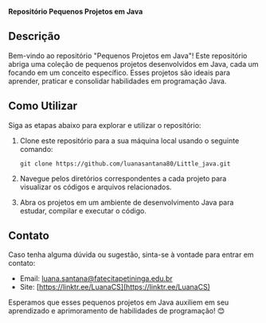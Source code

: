 **Repositório Pequenos Projetos em Java**



## Descrição
Bem-vindo ao repositório "Pequenos Projetos em Java"! Este repositório abriga uma coleção de pequenos projetos desenvolvidos em Java, cada um focando em um conceito específico. Esses projetos são ideais para aprender, praticar e consolidar habilidades em programação Java.


## Como Utilizar
Siga as etapas abaixo para explorar e utilizar o repositório:

1. Clone este repositório para a sua máquina local usando o seguinte comando:
   ```
   git clone https://github.com/luanasantana80/Little_java.git
   ```

2. Navegue pelos diretórios correspondentes a cada projeto para visualizar os códigos e arquivos relacionados.

3. Abra os projetos em um ambiente de desenvolvimento Java para estudar, compilar e executar o código.

## Contato
Caso tenha alguma dúvida ou sugestão, sinta-se à vontade para entrar em contato:

- Email: luana.santana@fatecitapetininga.edu.br
- Site: [https://linktr.ee/LuanaCS](https://linktr.ee/LuanaCS)

Esperamos que esses pequenos projetos em Java auxiliem em seu aprendizado e aprimoramento de habilidades de programação! 😊

[Repositório]: https://github.com/luanasantana80/Little_java
